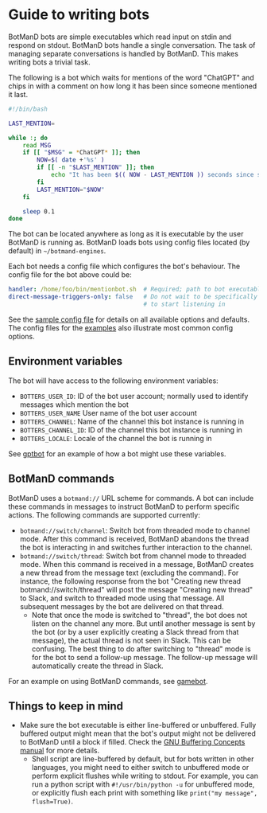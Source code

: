 # Guide to writing bots

BotManD bots are simple executables which read input on stdin and respond on
stdout. BotManD bots handle a single conversation. The task of managing separate
conversations is handled by BotManD. This makes writing bots a trivial task.

The following is a bot which waits for mentions of the word "ChatGPT" and chips
in with a comment on how long it has been since someone mentioned it last.

```bash
#!/bin/bash

LAST_MENTION=

while :; do
    read MSG
    if [[ "$MSG" = *ChatGPT* ]]; then
        NOW=$( date +'%s' )
        if [[ -n "$LAST_MENTION" ]]; then
            echo "It has been $(( NOW - LAST_MENTION )) seconds since someone mentioned ChatGPT last!"
        fi
        LAST_MENTION="$NOW"
    fi

    sleep 0.1
done
```

The bot can be located anywhere as long as it is executable by the user BotManD
is running as.  BotManD loads bots using config files located (by default) in
`~/botmand-engines`.

Each bot needs a config file which configures the bot's behaviour. The config
file for the bot above could be:

```yaml
handler: /home/foo/bin/mentionbot.sh  # Required; path to bot executable
direct-message-triggers-only: false   # Do not wait to be specifically mentioned
                                      # to start listening in
```

See the [sample config file](examples/sample-config.yaml) for details on all
available options and defaults. The config files for the [examples](examples)
also illustrate most common config options.

## Environment variables

The bot will have access to the following environment variables:

* `BOTTERS_USER_ID`: ID of the bot user account; normally used to identify messages which mention the bot
* `BOTTERS_USER_NAME` User name of the bot user account
* `BOTTERS_CHANNEL`: Name of the channel this bot instance is running in
* `BOTTERS_CHANNEL_ID`: ID of the channel this bot instance is running in
* `BOTTERS_LOCALE`: Locale of the channel the bot is running in

See [gptbot](examples/gptbot/gptbot.py) for an example of how a bot might use these variables.

## BotManD commands

BotManD uses a `botmand://` URL scheme for commands. A bot can include these
commands in messages to instruct BotManD to perform specific actions.  The
following commands are supported currently:

* `botmand://switch/channel`: Switch bot from threaded mode to channel mode.
  After this command is received, BotManD abandons the thread the bot is
  interacting in and switches further interaction to the channel.
* `botmand://switch/thread`: Switch bot from channel mode to threaded mode.
  When this command is received in a message, BotManD creates a new thread from
  the message text (excluding the command). For instance, the following response
  from the bot "Creating new thread botmand://switch/thread" will post the
  message "Creating new thread" to Slack, and switch to threaded mode using that
  message. All subsequent messages by the bot are delivered on that thread.
  * Note that once the mode is switched to "thread", the bot does not listen on
    the channel any more. But until another message is sent by the bot (or by a
    user explicitly creating a Slack thread from that message), the actual
    thread is not seen in Slack. This can be confusing. The best thing to do
    after switching to "thread" mode is for the bot to send a follow-up
    message. The follow-up message will automatically create the thread in
    Slack.

For an example on using BotManD commands, see [gamebot](examples/gamebot).

## Things to keep in mind

* Make sure the bot executable is either line-buffered or unbuffered.
  Fully buffered output might mean that the bot's output might not be delivered
  to BotManD until a block if filled. Check the [GNU Buffering Concepts
  manual](https://www.gnu.org/software/libc/manual/html_node/Buffering-Concepts.html)
  for more details.
  * Shell script are line-buffered by default, but for bots written in other
    languages, you might need to either switch to unbuffered mode or perform
    explicit flushes while writing to stdout.  For example, you can run a python
    script with `#!/usr/bin/python -u` for unbuffered mode, or explicitly flush
    each print with something like `print("my message", flush=True)`.
